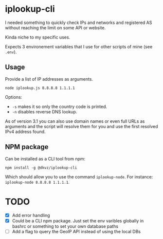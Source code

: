 # iplookup-cli
I needed something to quickly check IPs and networks and registered AS without reaching the limit on some API or website.

Kinda niche to my specific uses.

Expects 3 environement variables that I use for other scripts of mine (see `.env`).

## Usage
Provide a list of IP addresses as arguments.

```
node iplookup.js 8.8.8.8 1.1.1.1
```

Options:
* `-s` makes it so only the country code is printed.
* `-n` disables reverse DNS lookup.

As of version 3.1 you can also use domain names or even full URLs as arguments and the script will resolve them for you and use the first resolved IPv4 address found.

## NPM package
Can be installed as a CLI tool from npm:
```
npm install -g @dkvz/iplookup-cli
```

Which should allow you to use the command `iplookup-node`. For instance: `iplookup-node 8.8.8.8 1.1.1.1`.

# TODO
- [x] Add error handling
- [x] Could be a CLI npm package. Just set the env varibles globally in bashrc or something to set your own database paths
- [ ] Add a flag to query the GeoIP API instead of using the local DBs